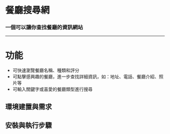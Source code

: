 # 餐廳搜尋網
### 一個可以讓你查找餐廳的資訊網站
---
# 功能
* 可快速瀏覽餐廳名稱、種類和評分
* 可點擊感興趣的餐廳，進一步查找詳細資訊，如：地址、電話、餐廳介紹、照片等
* 可輸入關鍵字或喜愛的餐廳類型進行搜尋

## 環境建置與需求


## 安裝與執行步驟


